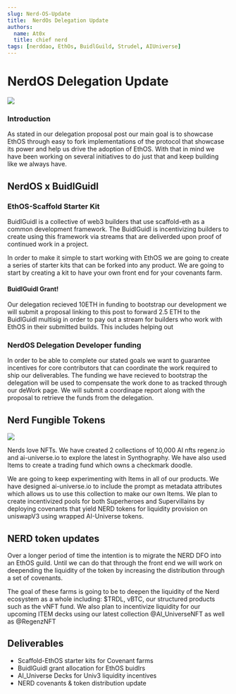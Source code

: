 ```yaml
---
slug: Nerd-OS-Update
title:  NerdOs Delegation Update
authors:
  name: At0x
  title: chief nerd
tags: [nerddao, EthOs, BuidlGuild, Strudel, AIUniverse]
---
```


# NerdOS Delegation Update


![](https://i.imgur.com/2cJ9veL.jpg)


### Introduction

As stated in our delegation proposal post our main goal is to showcase EthOS through easy to fork implementations of the protocol that showcase its power and help us drive the adoption of EthOS. With that in mind we have been working on several initiatives to do just that and keep building like we always have.

## NerdOS x BuidlGuidl
### EthOS-Scaffold Starter Kit

BuidlGuidl is a collective of web3 builders that use scaffold-eth as a common development framework. The BuidlGuidl is incentivizing builders to create using this framework via streams that are deliverded upon proof of continued work in a project.

In order to make it simple to start working with EthOS we are going to create a series of starter kits that can be forked into any product. We are going to start by creating a kit to have your own front end for your covenants farm.

#### BuidlGuidl Grant!

Our delegation recieved 10ETH in funding to bootstrap our development we will submit a proposal linking to this post to forward 2.5 ETH to the BuidlGuidl multisig in order to pay out a stream for builders who work with EthOS in their submitted builds. This includes helping out 


### NerdOS Delegation Developer funding

In order to be able to complete our stated goals we want to guarantee incentives for  core contributors that can coordinate the work required to ship our deliverables. The funding we have recieved to bootstrap the delegation will be used to compensate the work done to as tracked through our deWork page. We will submit a coordinape report along with the proposal to retrieve the funds from the delegation.
 
## Nerd Fungible Tokens
![](https://i.imgur.com/nmU1NcQ.png)

Nerds love NFTs. We have created 2 collections of 10,000 AI nfts regenz.io and ai-universe.io to explore the latest in Synthography. We have also used Items to create a trading fund which owns a checkmark doodle.

We are going to keep experimenting with Items in all of our products. We have designed ai-universe.io to include the prompt as metadata attributes which allows us to use this collection to make our own Items. We plan to create incentivized pools for both Superheroes and Supervillains by deploying covenants that yield NERD tokens for liquidity provision on uniswapV3 using wrapped AI-Universe tokens.


## NERD token updates

Over a longer period of time the intention is to migrate the NERD DFO into an EthOS guild. Until we can do that through the front end we will work on deepending the liquidity of the token by increasing the distribution through a set of covenants. 

The goal of these farms is going to be to deepen the liquidity of the Nerd ecosystem as a whole including: $TRDL, vBTC, our structured products such as the vNFT fund. We also plan to incentivize liquidity for our upcoming ITEM decks using our latest collection @AI_UniverseNFT as well as @RegenzNFT


## Deliverables

- Scaffold-EthOS starter kits for Covenant farms
- BuidlGuidl grant allocation for EthOS buidlrs
- AI_Universe Decks for Univ3 liquidity incentives
- NERD covenants & token distribution update



